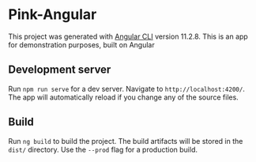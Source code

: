 # Pink-Angular

This project was generated with [Angular CLI](https://github.com/angular/angular-cli) version 11.2.8.
This is an app for demonstration purposes, built on Angular

## Development server

Run `npm run serve` for a dev server. Navigate to `http://localhost:4200/`. The app will automatically reload if you change any of the source files.

## Build

Run `ng build` to build the project. The build artifacts will be stored in the `dist/` directory. Use the `--prod` flag for a production build.

